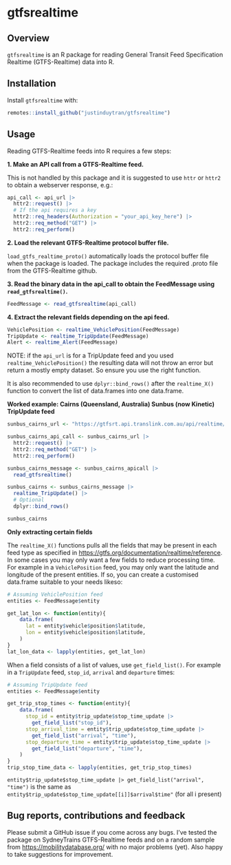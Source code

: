 
# gtfsrealtime

## Overview

`gtfsrealtime` is an R package for reading General Transit Feed
Specification Realtime (GTFS-Realtime) data into R.

## Installation

Install `gtfsrealtime` with:

``` r
remotes::install_github("justinduytran/gtfsrealtime")
```

## Usage

Reading GTFS-Realtime feeds into R requires a few steps:

**1. Make an API call from a GTFS-Realtime feed.**

This is not handled by this package and it is suggested to use `httr` or
`httr2` to obtain a webserver response, e.g.:

``` r
api_call <- api_url |>
  httr2::request() |>
  # If the api requires a key
  httr2::req_headers(Authorization = "your_api_key_here") |>
  httr2::req_method("GET") |>
  httr2::req_perform()
```

**2. Load the relevant GTFS-Realtime protocol buffer file.**

`load_gtfs_realtime_proto()` automatically loads the protocol buffer
file when the package is loaded. The package includes the required
.proto file from the GTFS-Realtime github.

**3. Read the binary data in the api_call to obtain the FeedMessage
using `read_gtfsrealtime()`.**

``` r
FeedMessage <- read_gtfsrealtime(api_call)
```

**4. Extract the relevant fields depending on the api feed.**

``` r
VehiclePosition <- realtime_VehiclePosition(FeedMessage)
TripUpdate <- realtime_TripUpdate(FeedMessage)
Alert <- realtime_Alert(FeedMessage)
```

NOTE: if the `api_url` is for a TripUpdate feed and you used
`realtime_VehiclePosition()` the resulting data will not throw an error
but return a mostly empty dataset. So ensure you use the right function.

It is also recommended to use `dplyr::bind_rows()` after the
`realtime_X()` function to convert the list of data.frames into one
data.frame.

**Worked example: Cairns (Queensland, Australia) Sunbus (now Kinetic)
TripUpdate feed**

``` r
sunbus_cairns_url <- "https://gtfsrt.api.translink.com.au/api/realtime/CNS/TripUpdates"

sunbus_cairns_api_call <- sunbus_cairns_url |>
  httr2::request() |>
  httr2::req_method("GET") |>
  httr2::req_perform()

sunbus_cairns_message <- sunbus_cairns_apicall |>
  read_gtfsrealtime()

sunbus_cairns <- sunbus_cairns_message |>
  realtime_TripUpdate() |>
  # Optional
  dplyr::bind_rows()

sunbus_cairns
```

**Only extracting certain fields**

The `realtime_X()` functions pulls all the fields that may be present in
each feed type as specified in
<https://gtfs.org/documentation/realtime/reference>. In some cases you
may only want a few fields to reduce processing time. For example in a
`VehiclePosition` feed, you may only want the latitude and longitude of
the present entities. If so, you can create a customised data.frame
suitable to your needs likeso:

``` r
# Assuming VehiclePosition feed
entities <- FeedMessage$entity

get_lat_lon <- function(entity){
    data.frame(
      lat = entity$vehicle$position$latitude,
      lon = entity$vehicle$position$latitude,
    )
}
lat_lon_data <- lapply(entities, get_lat_lon)
```

When a field consists of a list of values, use `get_field_list()`. For
example in a `TripUpdate` feed, `stop_id`, `arrival` and `departure`
times:

``` r
# Assuming TripUpdate feed
entities <- FeedMessage$entity

get_trip_stop_times <- function(entity){
    data.frame(
      stop_id = entity$trip_update$stop_time_update |>
        get_field_list("stop_id"),
      stop_arrival_time = entity$trip_update$stop_time_update |>
        get_field_list("arrival", "time"),
      stop_departure_time = entity$trip_update$stop_time_update |>
        get_field_list("departure", "time"),
    )
}
trip_stop_time_data <- lapply(entities, get_trip_stop_times)
```

`entity$trip_update$stop_time_update |> get_field_list("arrival", "time")`
is the same as `entity$trip_update$stop_time_update[[i]]$arrival$time"`
(for all i present)

## Bug reports, contributions and feedback

Please submit a GitHub issue if you come across any bugs. I’ve tested
the package on SydneyTrains GTFS-Realtime feeds and on a random sample
from <https://mobilitydatabase.org/> with no major problems (yet). Also
happy to take suggestions for improvement.
